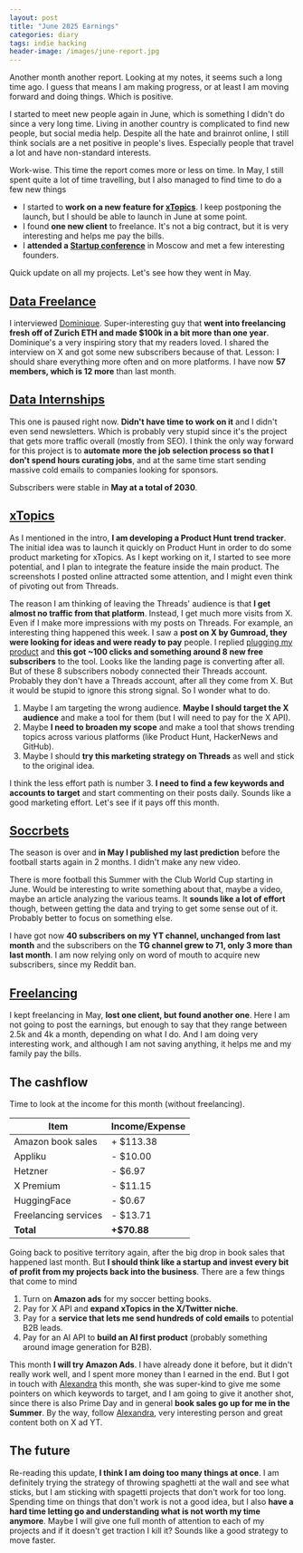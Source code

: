 ```yaml
---
layout: post
title: "June 2025 Earnings"
categories: diary
tags: indie hacking
header-image: /images/june-report.jpg
---
```


Another month another report. Looking at my notes, it seems such a long time ago. I guess that means I am making progress, or at least I am moving forward and doing things. Which is positive.

I started to meet new people again in June, which is something I didn't do since a very long time. Living in another country is complicated to find new people, but social media help. Despite all the hate and brainrot online, I still think socials are a net positive in people's lives. Especially people that travel a lot and have non-standard interests.

Work-wise.
This time the report comes more or less on time. In May, I still spent quite a lot of time travelling, but I also managed to find time to do a few new things

- I started to **work on a new feature for [xTopics][xtopics]**. I keep postponing the launch, but I should be able to launch in June at some point.
- I found **one new client** to freelance. It's not a big contract, but it is very interesting and helps me pay the bills.
- I **attended a [Startup conference][startupvillage]** in Moscow and met a few interesting founders.

Quick update on all
my projects. Let's see how they went in May.

## [Data Freelance][tg-datafreelance]

I interviewed [Dominique][dom-x]. Super-interesting guy that **went into freelancing fresh off of Zurich ETH and made $100k in a bit more than one year**. Dominique's a very inspiring story that my readers loved. I shared the interview on X and got some new subscribers because of that. Lesson: I should share everything more often and on more platforms. I have now **57 members, which is 12 more** than last month.

## [Data Internships][datainternships]

This one is paused right now. **Didn't have time to work on it** and I didn't even send newsletters. Which is probably very stupid since it's the project that gets more traffic overall (mostly from SEO). I think the only way forward for this project is to **automate more the job selection process so that I don't spend hours curating jobs**, and at the same time start sending massive cold emails to companies looking for sponsors.

Subscribers were stable in **May at a total of 2030**.

## [xTopics][xtopics]

As I mentioned in the intro, **I am developing a Product Hunt trend tracker**. The initial idea was to launch it quickly on Product Hunt in order to do some product marketing for xTopics. As I kept working on it, I started to see more potential, and I plan to integrate the feature inside the main product. The screenshots I posted online attracted some attention, and I might even think of pivoting out from Threads.

The reason I am thinking of leaving the Threads' audience is that **I get almost no traffic from that platform**. Instead, I get much more visits from X. Even if I make more impressions with my posts on Threads. For example, an interesting thing happened this week. I saw a **post on X by Gumroad, they were looking for ideas and were ready to pay** people. I replied [plugging my product][xtopics-plug] and **this got ~100 clicks and something around 8 new free subscribers** to the tool. Looks like the landing page is converting after all. But of these 8 subscribers nobody connected their Threads account. Probably they don't have a Threads account, after all they come from X. But it would be stupid to ignore this strong signal. So I wonder what to do.

1.  Maybe I am targeting the wrong audience. **Maybe I should target the X audience** and make a tool for them (but I will need to pay for the X API).
2.  Maybe **I need to broaden my scope** and make a tool that shows trending topics across various platforms (like Product Hunt, HackerNews and GitHub).
3.  Maybe I should **try this marketing strategy on Threads** as well and stick to the original idea.

I think the less effort path is number 3. **I need to find a few keywords and accounts to target** and start commenting on their posts daily. Sounds like a good marketing effort. Let's see if it pays off this month.

## [Soccrbets][soccrbets]

The season is over and **in May I published my last prediction** before the football starts again in 2 months. I didn't make any new video.

There is more football this Summer with the Club World Cup starting in June. Would be interesting to write something about that, maybe a video, maybe an article analyzing the various teams. It **sounds like a lot of effort** though, between getting the data and trying to get some sense out of it. Probably better to focus on something else.

I have got now **40 subscribers on my YT channel, unchanged from last month** and the subscribers on the **TG channel grew to 71, only 3 more than last month**. I am now relying only on word of mouth to acquire new subscribers, since my Reddit ban.

## [Freelancing][personal]

I kept freelancing in May, **lost one client, but found another one**. Here I am not going to post the earnings, but enough to say that they range between 2.5k and 4k a month, depending on what I do. And I am doing very interesting work, and although I am not saving anything, it helps me and my family pay the bills.

## The cashflow

Time to look at the income for this month (without freelancing).

| Item                 | Income/Expense |
| -------------------- | -------------- |
| Amazon book sales    | + $113.38      |
| Appliku              | - $10.00       |
| Hetzner              | - $6.97        |
| X Premium            | - $11.15       |
| HuggingFace          | - $0.67        |
| Freelancing services | - $13.71       |
| **Total**            | **+$70.88**    |

Going back to positive territory again, after the big drop in book sales that happened last month. But **I should think like a startup and invest every bit of profit from my projects back into the business**. There are a few things that come to mind

1. Turn on **Amazon ads** for my soccer betting books.
2. Pay for X API and **expand xTopics in the X/Twitter niche**.
3. Pay for a **service that lets me send hundreds of cold emails** to potential B2B leads.
4. Pay for an AI API to **build an AI first product** (probably something around image generation for B2B).

This month **I will try Amazon Ads**. I have already done it before, but it didn't really work well, and I spent more money than I earned in the end. But I got in touch with [Alexandra][alexandra-x] this month, she was super-kind to give me some pointers on which keywords to target, and I am going to give it another shot, since there is also Prime Day and in general **book sales go up for me in the Summer**. By the way, follow [Alexandra][alexandra-x], very interesting person and great content both on X ad YT.

## The future

Re-reading this update, **I think I am doing too many things at once**. I am definitely trying the strategy of throwing spaghetti at the wall and see what sticks, but I am sticking with spagetti projects that don't work for too long. Spending time on things that don't work is not a good idea, but I also **have a hard time letting go and understanding what is not worth my time anymore**. Maybe I will give one full month of attention to each of my projects and if it doesn't get traction I kill it? Sounds like a good strategy to move faster.

[soccrbets]: https://soccrbets.com
[xtopics]: https://xtopics.co
[personal]: https://x.com/tropianhs
[datainternships]: https://datainternships.co
[telegram-soccrbets]: https://t.me/soccrbets
[tg-datafreelance]: https://t.me/datafreelance
[startupvillage]: https://startupvillage.ru
[dom-x]: https://x.com/DominiqueCAPaul
[xtopics-plug]: https://x.com/tropianhs/status/1929904801904521512
[alexandra-x]: https://x.com/rocketshipalx
